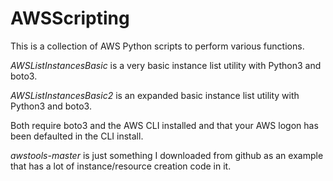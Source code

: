 # AWSScripting

This is a collection of AWS Python scripts to perform various functions.

*AWSListInstancesBasic* is a very basic instance list utility with Python3 and boto3.

*AWSListInstancesBasic2* is an expanded basic instance list utility with Python3 and boto3.

Both require boto3 and the AWS CLI installed and that your AWS logon has been defaulted in the CLI install.


*awstools-master* is just something I downloaded from github as an example that has a lot of instance/resource creation code in it.
